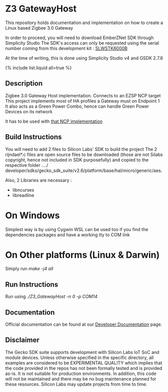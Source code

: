 # Z3 GatewayHost

This repository holds documentation and implementation on how to create a Linux based Zigbee 3.0 Gateway 

In order to proceed, you will need to download EmberZNet SDK through Simplicity Studio
The SDK's access can only be requested using the serial number coming from this development kit :
[SLWSTK6000B](https://www.silabs.com/development-tools/wireless/zigbee/efr32mg-zigbee-thread-starter-kit)

At the time of writing, this is done using Simplicity Studio v4 and GSDK 2.7.8

{% include list.liquid all=true %}

## Description ##
Zigbee 3.0 Gateway Host implementation. Connects to an EZSP NCP target
This project implements most of HA profiles a Gateway must on Endpoint 1
It also acts as a Green Power Combo, hence can handle Green Power Devices on its network

It has to be used with [that NCP implementation](https://github.com/brian-silabs/ncp-uart-no-fc-115200)


## Build Instructions 
You will need to add 2 files to Silicon Labs' SDK to build the project
The 2 rijndael*.c files are open source files to be downloaded (those are not Silabs copyright, hence not included in SDK purposefully) and copied to the respective folder …./ developer/sdks/gecko_sdk_suite/v2.6/platform/base/hal/micro/generic/aes.

Also, 2 Libraries are necessary :
* libncurses
* libreadline

# On Windows 
Simplest way is by using Cygwin
WSL can be used too if you find the dependencies packages and have a working tty to COM link

# On Other platforms (Linux & Darwin) 
Simply run *make -j4 all*

## Run Instructions
Run using *./Z3_GatewayHost -n 0 -p COM14*

## Documentation ##

Official documentation can be found at our [Developer Documentation](https://docs.silabs.com/zigbee/latest/) page.

## Disclaimer ##

The Gecko SDK suite supports development with Silicon Labs IoT SoC and module devices. Unless otherwise specified in the specific directory, all examples are considered to be EXPERIMENTAL QUALITY which implies that the code provided in the repos has not been formally tested and is provided as-is.  It is not suitable for production environments.  In addition, this code will not be maintained and there may be no bug maintenance planned for these resources. Silicon Labs may update projects from time to time.